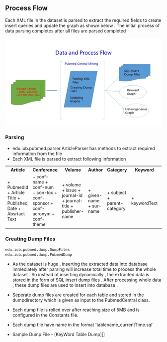 Process Flow
--------------
Each XML file in the dataset is parsed to extract the required fields to create insert queries and update the graph as shown below . The initial process of data parsing completes after all files are parsed completed

![alt tag](https://raw.githubusercontent.com/abhilashkoppula/PubmedCentral-Mining/master/docs/processflow.JPG)

### Parsing
+ edu.iub.pubmed.parser.ArticleParser has methods to extract required information from the file
+ Each XML file is parsed to extract following information 
<table>
<tr>
<th>Article</th>
<th>Conference</th>
<th>Volume</th>
<th>Author</th>
<th>Category</th>
<th>Keyword</th>
<th>Citations</th>
</tr>
<tr>
<td>
 + PubmedId
 + Article Title
 + Published Date
 + Absrtact Text
</td>
<td>
  + conf-name
  + conf-num
  + con-loc
  + conf-sponsor
  + conf-acronym
  + conf-theme
</td>
<td>
 + volume
 + issue
 + journal-id
 + journal-title
 + publisher-name
</td>
<td>
 + given-name
 + sur-name
</td>
<td>
 + subject
 + parent-category
</td>
<td>
 + keywordText
</td>
<td>
 + citedPubmedId
 + leftText
 + rightText
</td>
</tr>
</table>

### Creating Dump Files
    edu.iub.pubmed.dump.DumpFiles
    edu.iub.pubmed.dump.PubmedDump

+ As the dataset is huge , inserting the extracted data into database immediately after parsing will increase total time to process the whole dataset . So instead of inserting dynamically , the extracted data is stored in the form of SQL insert dump files . After processing whole data , these dump files are used to insert into database .

+ Seperate dump files are created for each table and  stored in the dumpdirectory which is given as input to the PubmedCentral class.

+ Each dump file is rolled over after reaching size of 5MB and is configured in the Constants file.

+ Each dump file have name in the format 'tablename_currentTime.sql'

+ Sample Dump File - [KeyWord Table Dump][]


 
